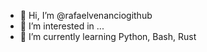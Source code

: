 - 👋 Hi, I’m @rafaelvenanciogithub
- 👀 I’m interested in ...
- 🌱 I’m currently learning Python, Bash, Rust

<!---
rafaelvenanciogithub/rafaelvenanciogithub is a ✨ special ✨ repository because its `README.md` (this file) appears on your GitHub profile.
You can click the Preview link to take a look at your changes.
--->
